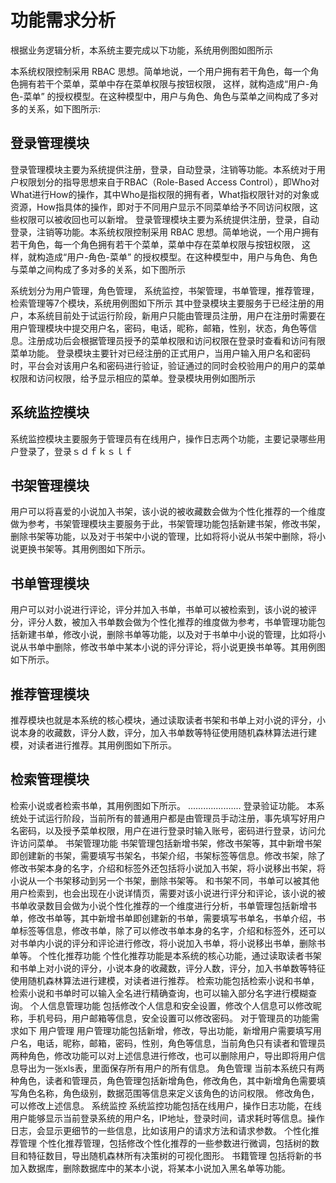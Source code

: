# 功能需求分析
根据业务逻辑分析，本系统主要完成以下功能，系统用例图如图所示

本系统权限控制采用 RBAC 思想。简单地说，一个用户拥有若干角色，每一个角色拥有若干个菜单，菜单中存在菜单权限与按钮权限， 这样，就构造成“用户-角色-菜单” 的授权模型。在这种模型中，用户与角色、角色与菜单之间构成了多对多的关系，如下图所示:
## 登录管理模块
登录管理模块主要为系统提供注册，登录，自动登录，注销等功能。本系统对于用户权限划分的指导思想来自于RBAC（Role-Based Access Control），即Who对What进行How的操作，其中Who是指权限的拥有者，What指权限针对的对象或资源，How指具体的操作，即对于不同用户显示不同菜单给予不同访问权限，这些权限可以被收回也可以新增。
登录管理模块主要为系统提供注册，登录，自动登录，注销等功能。本系统权限控制采用 RBAC 思想。简单地说，一个用户拥有若干角色，每一个角色拥有若干个菜单，菜单中存在菜单权限与按钮权限， 这样，就构造成“用户-角色-菜单” 的授权模型。在这种模型中，用户与角色、角色与菜单之间构成了多对多的关系，如下图所示


系统划分为用户管理，角色管理，
系统监控，书架管理，书单管理，推荐管理，检索管理等7个模块，系统用例图如下所示
其中登录模块主要服务于已经注册的用户，本系统目前处于试运行阶段，新用户只能由管理员注册，用户在注册时需要在用户管理模块中提交用户名，密码，电话，昵称，邮箱，性别，状态，角色等信息。注册成功后会根据管理员授予的菜单权限和访问权限在登录时查看和访问有限菜单功能。
登录模块主要针对已经注册的正式用户，当用户输入用户名和密码时，平台会对该用户名和密码进行验证，验证通过的同时会校验用户的用户的菜单权限和访问权限，给予显示相应的菜单。登录模块用例如图所示
## 系统监控模块
系统监控模块主要服务于管理员有在线用户，操作日志两个功能，主要记录哪些用户登录了，登录ｓｄｆｋｓｌｆ
## 书架管理模块
用户可以将喜爱的小说加入书架，该小说的被收藏数会做为个性化推荐的一个维度做为参考，书架管理模块主要服务于此，书架管理功能包括新建书架，修改书架，删除书架等功能，以及对于书架中小说的管理，比如将将小说从书架中删除，将小说更换书架等。其用例图如下所示。
## 书单管理模块
用户可以对小说进行评论，评分并加入书单，书单可以被检索到，该小说的被评分，评分人数，被加入书单数会做为个性化推荐的维度做为参考，书单管理功能包括新建书单，修改小说，删除书单等功能，以及对于书单中小说的管理，比如将小说从书单中删除，修改书单中某本小说的评分评论，将小说更换书单等。其用例图如下所示。
## 推荐管理模块
推荐模块也就是本系统的核心模块，通过读取读者书架和书单上对小说的评分，小说本身的收藏数，评分人数，评分，加入书单数等特征使用随机森林算法进行建模，对读者进行推荐。其用例图如下所示。
## 检索管理模块
检索小说或者检索书单，其用例图如下所示。
.....................
登录验证功能。
本系统处于试运行阶段，当前所有的普通用户都是由管理员手动注册，事先填写好用户名密码，以及授予菜单权限，用户在进行登录时输入账号，密码进行登录，访问允许访问菜单。
书架管理功能
书架管理包括新增书架，修改书架等，其中新增书架即创建新的书架，需要填写书架名，书架介绍，书架标签等信息。修改书架，除了修改书架本身的名字，介绍和标签外还包括将小说加入书架，将小说移出书架，将小说从一个书架移动到另一个书架，删除书架等。
和书架不同，书单可以被其他用户检索到，也会出现在小说详情页，需要对该小说进行评分和评论，该小说的被书单收录数目会做为小说个性化推荐的一个维度进行分析，书单管理包括新增书单，修改书单等，其中新增书单即创建新的书单，需要填写书单名，书单介绍，书单标签等信息，修改书单，除了可以修改书单本身的名字，介绍和标签外，还可以对书单内小说的评分和评论进行修改，将小说加入书单，将小说移出书单，删除书单等。
个性化推荐功能
个性化推荐功能是本系统的核心功能，通过读取读者书架和书单上对小说的评分，小说本身的收藏数，评分人数，评分，加入书单数等特征使用随机森林算法进行建模，对读者进行推荐。
检索功能包括检索小说和书单，检索小说和书单时可以输入全名进行精确查询，也可以输入部分名字进行模糊查询。
个人信息管理功能
包括修改个人信息和安全设置，修改个人信息可以修改昵称，手机号码，用户邮箱等信息，安全设置可以修改密码。
对于管理员的功能需求如下
用户管理
用户管理功能包括新增，修改，导出功能，新增用户需要填写用户名，电话，昵称，邮箱，密码，性别，角色等信息，当前角色只有读者和管理员两种角色，修改功能可以对上述信息进行修改，也可以删除用户，导出即将用户信息导出为一张xls表，里面保存所有用户的所有信息。
角色管理
当前本系统只有两种角色，读者和管理员，角色管理包括新增角色，修改角色，其中新增角色需要填写角色名称，角色级别，数据范围等信息来定义该角色的访问权限。
修改角色，可以修改上述信息。
系统监控
系统监控功能包括在线用户，操作日志功能，在线用户能够显示当前登录系统的用户名，IP地址，登录时间，请求耗时等信息。操作日志，会显示更细节的一些信息，比如该用户的请求方法和请求参数。
个性化推荐管理
个性化推荐管理，包括修改个性化推荐的一些参数进行微调，包括树的数目和特征数目，导出随机森林所有决策树的可视化图形。
书籍管理
包括将新的书加入数据库，删除数据库中的某本小说，将某本小说加入黑名单等功能。